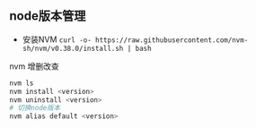 ## node版本管理

- 安装NVM
`curl -o- https://raw.githubusercontent.com/nvm-sh/nvm/v0.38.0/install.sh | bash ` 

nvm 增删改查
```bash
nvm ls
nvm install <version>
nvm uninstall <version> 
# 切换node版本
nvm alias default <version> 
```
